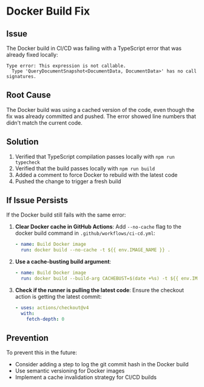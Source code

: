# Docker Build Fix

## Issue

The Docker build in CI/CD was failing with a TypeScript error that was already fixed locally:

```
Type error: This expression is not callable.
  Type 'QueryDocumentSnapshot<DocumentData, DocumentData>' has no call signatures.
```

## Root Cause

The Docker build was using a cached version of the code, even though the fix was already committed and pushed. The error showed line numbers that didn't match the current code.

## Solution

1. Verified that TypeScript compilation passes locally with `npm run typecheck`
2. Verified that the build passes locally with `npm run build`
3. Added a comment to force Docker to rebuild with the latest code
4. Pushed the change to trigger a fresh build

## If Issue Persists

If the Docker build still fails with the same error:

1. **Clear Docker cache in GitHub Actions**:
   Add `--no-cache` flag to the docker build command in `.github/workflows/ci-cd.yml`:

   ```yaml
   - name: Build Docker image
     run: docker build --no-cache -t ${{ env.IMAGE_NAME }} .
   ```

2. **Use a cache-busting build argument**:

   ```yaml
   - name: Build Docker image
     run: docker build --build-arg CACHEBUST=$(date +%s) -t ${{ env.IMAGE_NAME }} .
   ```

3. **Check if the runner is pulling the latest code**:
   Ensure the checkout action is getting the latest commit:
   ```yaml
   - uses: actions/checkout@v4
     with:
       fetch-depth: 0
   ```

## Prevention

To prevent this in the future:

- Consider adding a step to log the git commit hash in the Docker build
- Use semantic versioning for Docker images
- Implement a cache invalidation strategy for CI/CD builds
